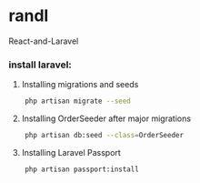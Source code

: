 # randl
React-and-Laravel

### install laravel:

1) Installing migrations and seeds
```sh
	php artisan migrate --seed
```
2) Installing OrderSeeder after major migrations
```sh
	php artisan db:seed --class=OrderSeeder
```
3) Installing Laravel Passport 
```sh
	php artisan passport:install
```